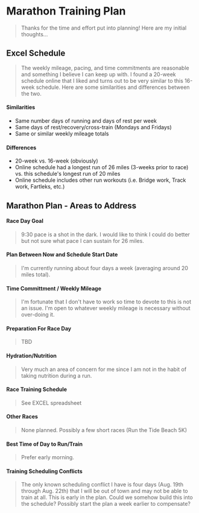 # Marathon Training Plan
>Thanks for the time and effort put into planning!  Here are my initial thoughts...

## Excel Schedule
>The weekly mileage, pacing, and time commitments are reasonable and something I believe I can keep up with. I found a 20-week schedule online that I liked and turns out to be very similar to this 16-week schedule.  Here are some similarities and differences between the two.

#### Similarities
* Same number days of running and days of rest per week
* Same days of rest/recovery/cross-train (Mondays and Fridays)
* Same or similar weekly mileage totals

#### Differences
* 20-week vs. 16-week (obviously)
* Online schedule had a longest run of 26 miles (3-weeks prior to race) vs. this schedule's longest run of 20 miles
* Online schedule includes other run workouts (i.e. Bridge work, Track work, Fartleks, etc.)

## Marathon Plan - Areas to Address

#### Race Day Goal
>9:30 pace is a shot in the dark.  I would like to think I could do better but not sure what pace I can sustain for 26 miles.

#### Plan Between Now and Schedule Start Date
>I'm currently running about four days a week (averaging around 20 miles total).

#### Time Committment / Weekly Mileage
>I'm fortunate that I don't have to work so time to devote to this is not an issue.  I'm open to whatever weekly mileage is necessary without over-doing it.

#### Preparation For Race Day
>TBD

#### Hydration/Nutrition
>Very much an area of concern for me since I am not in the habit of taking nutrition during a run.

#### Race Training Schedule
>See EXCEL spreadsheet

#### Other Races
>None planned.  Possibly a few short races (Run the Tide Beach 5K)

#### Best Time of Day to Run/Train
>Prefer early morning.

#### Training Scheduling Conflicts
>The only known scheduling conflict I have is four days (Aug. 19th through Aug. 22th) that I will be out of town and may not be able to train at all.  This is early in the plan.  Could we somehow build this into the schedule?  Possibly start the plan a week earlier to compensate?
